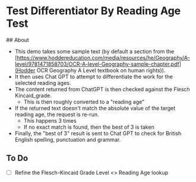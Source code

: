 # Test Differentiator By Reading Age Test
## About
* This demo takes some sample text (by default a section from the [https://www.hoddereducation.com/media/resources/he/Geography/A-level/9781471858703/OCR-A-level-Geography-sample-chapter.pdf](Hodder OCR Geography A Level textbook on human rights)).
* It then uses Chat GPT to attempt to differentiate the work for the selected reading ages. 
* The content returned from ChatGPT is then checked against the Flesch Kincaid_grade.
    * This is then roughly converted to a "reading age"
* If the returned text doesn't match the absolute value of the target reading age, the request is re-run. 
    * This happens 3 times
    * If no exact match is found, then the best of 3 is taken
* Finally, the "best of 3" result is sent to Chat GPT to check for British English spelling, punctuation and grammar. 

## To Do
 - [ ] Refine the  Flesch-Kincaid Grade Level <> Reading Age lookup
